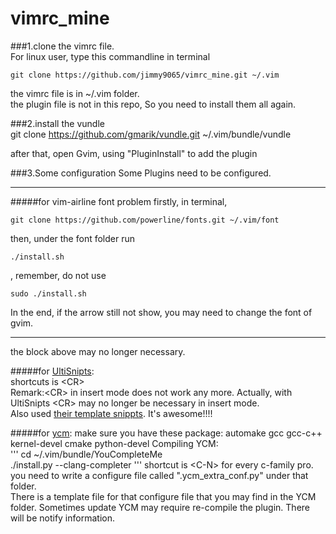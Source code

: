 # vimrc_mine

###1.clone the vimrc file.  
For linux user, type this commandline in terminal
```
git clone https://github.com/jimmy9065/vimrc_mine.git ~/.vim
```
the vimrc file is in ~/.vim folder.  
the plugin file is not in this repo, So you need to install them all again. 

###2.install the vundle  
git clone https://github.com/gmarik/vundle.git ~/.vim/bundle/vundle

after that, open Gvim, using "PluginInstall" to add the plugin

###3.Some configuration
Some Plugins need to be configured.  
***
#####for vim-airline font problem
  firstly, in terminal, 
  ```
  git clone https://github.com/powerline/fonts.git ~/.vim/font  
  ```
  then, under the font folder run 
  ```
  ./install.sh
  ```
  , remember, do not use 
  ```
  sudo ./install.sh
  ```  
  In the end, if the arrow still not show, you may need to change the font of gvim. 
***
the block above may no longer necessary.

#####for [UltiSnipts](https://github.com/SirVer/ultisnips):  
  shortcuts is \<CR\>  
  Remark:\<CR\> in insert mode does not work any more. Actually, with UltiSnipts \<CR\> may no longer be necessary in insert mode.  
  Also used [their template snippts](https://github.com/honza/vim-snippets). It's awesome!!!!

#####for [ycm](https://github.com/Valloric/YouCompleteMe):
  make sure you have these package: automake gcc gcc-c++ kernel-devel cmake python-devel
  Compiling YCM:  
  '''
  cd ~/.vim/bundle/YouCompleteMe  
  ./install.py --clang-completer
  '''
  shortcut is \<C-N\>
  for every c-family pro. you need to write a configure file called ".ycm_extra_conf.py" under that folder.  
  There is a template file for that configure file that you may find in the YCM folder.
  Sometimes update YCM may require re-compile the plugin. There will be notify information.
